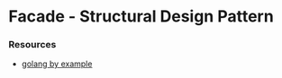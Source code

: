 # Facade - Structural Design Pattern


### Resources
- [golang by example](https://golangbyexample.com/composite-design-pattern-golang/)

